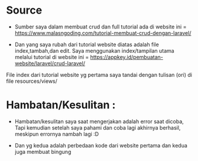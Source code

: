 # Source
- Sumber saya dalam membuat crud dan full tutorial ada di website ini =
https://www.malasngoding.com/tutorial-membuat-crud-dengan-laravel/

- Dan yang saya rubah dari tutorial website diatas adalah file index,tambah,dan edit. 
Saya menggunakan index/tampilan utama melalui tutorial di website ini =
https://appkey.id/pembuatan-website/laravel/crud-laravel/

File index dari tutorial website yg pertama saya tandai dengan tulisan (ori) di file resources/views/


# Hambatan/Kesulitan :
- Hambatan/kesulitan saya saat mengerjakan adalah error saat dicoba,
Tapi kemudian setelah saya pahami dan coba lagi akhirnya berhasil, meskipun errornya nambah lagi :D

- Dan yg kedua adalah perbedaan kode dari website pertama dan kedua juga membuat bingung
